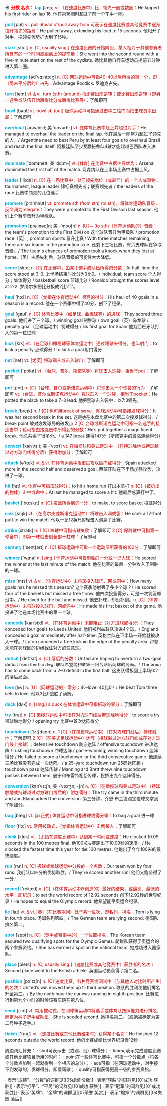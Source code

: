 ☀ <font color="red">**分数 名次：**</font>
<font color="sky blue">**lap**</font> [læp] 
<font color="#c00000">vt.（在速度比赛中）比…领先一圈或数圈：</font>He lapped his first rider on lap 16. 他在第16圈时超过了前一个车手一圈。

<font color="sky blue">**pull**</font> [pʊl] 
<font color="#c00000">vi. pull ahead of/pull away from 可表示在速度比赛或其他竞赛中逐渐拉开领先的距离：</font>He pulled away, extending his lead to 15 seconds. 他甩开了对手，把领先优势扩大到了15秒。
           
<font color="sky blue">**start**</font> [stɑːt] 
<font color="#c00000">n. [C, usually sing.] 在速度比赛的开始阶段，某人相对于其他参赛者所具有的一个时间或距离上的提前量：</font>She went into the second round with a five-minute start on the rest of the cyclists. 她比其他自行车运动员提前五分钟进入第二圈。

<font color="sky blue">**advantage**</font> [əd'vɑːntɪdӡ] 
<font color="#c00000">n. [C] 网球运动中可指40-40以后所得的第一分，即（局末平分后的）占先：</font>Advantage Roddick. 罗迪克占先。

<font color="sky blue">**turn**</font> [tə:n] 
<font color="#c00000">vt.＆vi. turn (sth) (around) 指比赛出现逆转；使比赛出现逆转（即另一选手或队伍开始赢得比分或赢得比赛等）：</font>了解即可

<font color="sky blue">**bowl**</font> [bəʊl] 
<font color="#c00000">vt. bowl sb (out) 板球运动中可指通过击中三柱门而把击球员杀出局：</font>了解即可
  
<font color="sky blue">**overhaul**</font> [ˈəʊvəhɔ:l; 美 ˈoʊvərh-]
<font color="#c00000">vt. 在体育比赛中赶上并超过对手：</font>He managed to overhaul the leader on the final lap. 他在最后一圈努力超过了领先的人。/ Argentina need to beat Peru by at least four goals to overhaul Brazil and reach the final itself. 阿根廷队至少要赢秘鲁队4球才能超越巴西队进入决赛。         

<font color="sky blue">**dominate**</font> [ˈdɒmɪneɪt; 美 ˈdɑ:m-]
<font color="#c00000">vt. [体育] 在比赛中占据主导优势：</font>Arsenal dominated the first half of the match. 阿森纳队在上半场比赛中占据上风。

<font color="sky blue">**leader**</font> ['li:də] 
<font color="#c00000">n. [C] 在一场比赛中，处于领先地位（或最佳）的一个人或事物：</font>tournament, league leader 锦标赛领先者；联赛领先者 / the leaders of the race 比赛中领先的几位选手

<font color="sky blue">**promote**</font> [prə'məʊt] 
<font color="#c00000">vt. promote sth (from sth) (to sth)，将体育运动队晋级，反义词为relegate：</font>They were promoted to the First Division last season. 他们上个赛季晋升为甲级队。
           
<font color="sky blue">**promotion**</font> [prəˈməʊʃn; 美 -ˈmoʊʃn]
<font color="#c00000">n. [U] ~ (to sth)（体育运动队的）晋级：</font>the team's promotion to the First Division 这个球队晋升为甲级队 / promotion race（英）, promotion sports 晋升比赛 / With three matches remaining, there are six teams in the promotion race. 还剩下三场比赛，有六支球队在争取晋级。/ The team's chances of promotion took a knock when they lost at home.（英）主场失利后，球队晋级的可能性大大降低。

<font color="sky blue">**score**</font> [skɔ:] 
<font color="#c00000">n. [C] 在比赛中，由某个选手或队伍所得的分数：</font>At half-time the score stood at 3-0. 上半场结束时比分为3比0。/ individual, team score 个人得分；集体得分 / basketball score 篮球比分 / Ronaldo brought the scores level at 2-2. 罗纳尔多把比分扳成2比2平。
           
<font color="sky blue">**haul**</font> [hɔ:l]
<font color="#c00000">n. [C]（尤指在体育运动中）很高的得分：</font>His haul of 40 goals in a season is a record. 他在一个赛季中得了40分，创下了纪录。

<font color="sky blue">**goal**</font> [ɡəʊl] 
<font color="#c00000">n. [C] 体育比赛中（如足球、曲棍球等）的进球：</font>They scored three goals. 他们进了三个球。/ winning goal 制胜球 / own goal（英）乌龙球 / penalty goal（足球运动中）罚球得分 / his first goal for Spain 他为西班牙队打入的第一粒进球

<font color="sky blue">**kick**</font> [kɪk] 
<font color="#c00000">vt.（在足球和橄榄球等体育运动中）通过踢球来得分，也叫射门：</font>to kick a penalty 点球得分 / to kick a goal 射门得分

<font color="sky blue">**net**</font> [net] 
<font color="#c00000">vt. [尤英] 将球踢入或击入球门：</font>了解即可

<font color="sky blue">**pocket**</font> ['pɒkɪt] 
<font color="#c00000">vt.（台球、普尔、斯诺克等）将球击入球袋，相当于pot：</font>了解即可

<font color="sky blue">**pot**</font> [pɒt] 
<font color="#c00000">n. [C]（台球、普尔或斯诺克运动中）将球击入一个球袋的行为：</font>了解即可 <font color="#c00000">vt.（台球、普尔或斯诺克运动中）将球击入一个球袋，相当于pocket：</font>He potted the black to take a 7–3 lead. 他把黑球击入袋中，以7:3领先。

<font color="sky blue">**break**</font> [breɪk] 
<font color="#c00000">n. 1 [C] 也可用break of serve，网球运动中可指接发球得分：</font>It was her second break in the set. 这是她在本盘比赛中的第二次接发球得分。/ break point 破对方发球局的破发点 <font color="#c00000">2 [C] 台球或斯诺克运动中可指一名选手的接连击中；也可指由接连击中所得到的分数：</font>He’s put together a magnificent break. 他总共得了很多分。/ a 147 break 连得147分（斯诺克中的最高连续得分）
           
<font color="sky blue">**convert**</font> [kənˈvɜ:t; 美 -ˈvɜ:rt]
<font color="#c00000">vt. 在橄榄球和美式足球中，（在持球触地或持球越过对方球门线得分后）获得附加分：</font>了解即可

<font color="sky blue">**attack**</font> [ə'tæk] 
<font color="#c00000">vt.＆vi. 在体育运动中发起进攻以破门或得分：</font>Spain attacked more in the second half and deserved a goal. 西班牙队在下半场加强攻势，攻进了一球。

<font color="sky blue">**hit**</font> [hɪt] 
<font color="#c00000">vt. 体育中可指击球得分：</font>to hit a home run 打出本垒打 <font color="#c00000">n. [C]（被扔出的物体）击中或命中：</font>At last he managed to score a hit. 他最后总算打中了。

<font color="sky blue">**basket**</font> ['bɑːskɪt] 
<font color="#c00000">n. [C] 投篮所得到的一分：</font>to make, to score basket 投篮得分

<font color="sky blue">**sink**</font> [sɪŋk] 
<font color="#c00000">vt.（在高尔夫或斯诺克运动中）将球击入洞或袋：</font>He sank a 12-foot putt to win the match. 他以一记12英尺的轻击入洞赢了比赛。

<font color="sky blue">**strike**</font> [straɪk] 
<font color="#c00000">n. 1 [C] 棒球中可指击球失败：</font>了解即可 <font color="#c00000">2 [C] 保龄球中可指第一球全中，即第一球就击倒全部十柱球：</font>了解即可

<font color="sky blue">**century**</font> ['sentʃərɪ] 
<font color="#c00000">n. [C] 板球运动中可指一个运动员所获得的100分：</font>了解即可

<font color="sky blue">**winner**</font> ['wɪnə] 
<font color="#c00000">n. [sing.] 体育运动中可指制胜的一分或一记入球：</font>He scored the winner at the last minute of the match. 他在比赛的最后一分钟攻入了制胜的一球。

<font color="sky blue">**miss**</font> [mɪs] 
<font color="#c00000">vt.＆vi.（体育运动中）未将球投入球门、网或洞中：</font>How many goals has he missed this season? 这个赛季他射丢了多少个球？/ He scored four of the baskets but missed a free throw. 他四次投篮得分，可是一次罚篮却没中。/ He dived for the ball and missed. 他去扑球，却没扑到。<font color="#c00000">n. [C]（体育运动中）未将球投入球门、网或洞中：</font>He made his first basket of the game. 他投进了他在本场比赛中的第一个球。
           
<font color="sky blue">**concede**</font> [kənˈsi:d]
<font color="#c00000">vt.（在体育运动中）未能阻止（对方进球或得分）：</font>They conceded four goals to Leeds United. 他们被利兹联队攻进4个球。/ England conceded a goal immediately after half-time. 英格兰队在下半场一开始就被攻入一球。/ Luton conceded a free kick on the edge of the penalty area. 卢顿未能在罚球区的边缘截住对方的任意球。
           
<font color="sky blue">**deficit**</font> [ˈdefɪsɪt]
<font color="#c00000">n. [C] 落后的分数：</font>United are hoping to overturn a two-goal deficit from the first leg. 联队希望能扭转第一回合落后两球的局面。/ The team has to come back from a 2–0 deficit in the first half. 这支队得扳回上半场0:2的落后局面。

<font color="sky blue">**love**</font> [lʌv] 
<font color="#c00000">n. [U]（网球运动的）零分：</font>40–love! 40比0！/ He beat Tom three sets to love. 他以3比0战胜了汤姆。

<font color="sky blue">**duck**</font> [dʌk] 
<font color="#c00000">n. [sing.] a duck 在体育运动中可指板球的零分：</font>了解即可

<font color="sky blue">**try**</font> [traɪ] 
<font color="#c00000">n. [C] 橄榄球运动中可指在对方球门线后带球触地得分：</font>to score a try 带球触地得分 / opening try 比赛中首次达阵得分
           
<font color="sky blue">**touchdown**</font> [ˈtʌtʃdaʊn]
<font color="#c00000">n. 1 [C]（在橄榄球运动中）（在对方球门线后）持球触地：</font>了解即可 <font color="#c00000">2 [C]（在美式足球运动中）达阵（持球越过对方球门线或在对方球门线上接球）：</font>defensive touchdown 防守达阵 / offensive touchdown 进攻达阵 / rushing touchdown 冲球达阵 / game-winning, winning touchdown 达阵得分 / He failed to score a touchdown for the third consecutive game. 他连续三场比赛没有完成一次达阵。/ a 25-yard touchdown run 25码达阵跑 / touchdown pass 达阵传球 / Manning and Brett threw nine touchdown passes between them. 曼宁和布雷特相互传球，投掷出九个达阵得分。
           
<font color="sky blue">**conversion**</font> [kənˈvɜ:ʃn; 美 -ˈvɜ:rʒn; -ʃn]
<font color="#c00000">n. [C]（在橄榄球和美式足球中）（持球触地或持球越过对方球门线后的）附加得分：</font>The try came in the third minute and Jon Bland added the conversion. 第三分钟，乔恩·布兰德踢定位球又拿到了附加分。

<font color="sky blue">**bag**</font> [bæɡ] 
<font color="#c00000">vt. [非正式] 体育运动中可指进球或得分等：</font>to bag a goal 进一球

<font color="sky blue">**floor**</font> [flɔ:] 
<font color="#c00000">vt. 常用被动式，（尤指体育运动中）击倒某人：</font>了解即可

<font color="sky blue">**clock**</font> [klɒk] 
<font color="#c00000">vt.（尤指在速度比赛中）达到某一时间或速度：</font>He clocked 10.09 seconds in the 100 metres final. 他100米决赛跑出了10.09秒的速度。/ He clocked the fastest time this year for the 100 metres. 他跑出了今年100米的最快速度。 

<font color="sky blue">**run**</font> [rʌn] 
<font color="#c00000">n. [C] 板球或棒球运动中分数的一个点数：</font>Our team won by four runs. 我们队以四分的优势取胜。/ They’ve scored another run! 他们又跑垒得了一分！ 

<font color="sky blue">**record**</font> ['rekɔ:d] 
<font color="#c00000">n. [C]（在体育运动中所创造的）最好的结果，或最高、最低的水平，即纪录：</font>to set the world record of 12.92 seconds 创下12.92秒的世界纪录 / He hopes to equal the Olympic record. 他希望能平奥运会纪录。

<font color="sky blue">**lie**</font> [laɪ] 
<font color="#c00000">vt.＆vi. [英]（在比赛期间）处于某一位次，即名列，排名：</font>Tom is lying in fourth place. 汤姆名列第四。/ The German team are lying second. 德国队排名第二。

<font color="sky blue">**spot**</font> [spɒt] 
<font color="#c00000">n. [C]（竞争或赛事中的）一个位置排名：</font>The Korean team secured two qualifying spots for the Olympic Games. 朝鲜队获得了奥运会的两个参赛资格。/ She has earned a spot on the national team. 她成功进入国家队。

<font color="sky blue">**place**</font> [pleɪs] 
<font color="#c00000">n. [C, usually sing.]（速度比赛或其他竞赛中）获胜者的名次：</font>Second place went to the British athlete. 英国运动员获得了第二名。

<font color="sky blue">**position**</font> [pə'zɪʃn] 
<font color="#c00000">n. [C] 速度比赛，各种竞赛或测试中（与其他人对比时所产生）的名次：</font>United’s win moved them up to third position. 联队的胜利使他们排名升至第三。/ By the ninth hour the car was running in eighth position. 比赛进行到第九个小时的时候该赛车跑在第八位。

<font color="sky blue">**seed**</font> [si:d] 
<font color="#c00000">vt. 常用被动式，在网球等运动中将选手或体育队按照能力进行排名，确定为种子选手或队伍：</font>She is seeded second. 她排名第二。（或她被确定为第二号种子选手。）

<font color="sky blue">**finish**</font> ['fɪnɪʃ] 
<font color="#c00000">vi.（速度比赛或其他比赛结束时）获得某个名次：</font>He finished 12 seconds outside the world record. 他的比赛成绩比世界纪录慢12秒。
 
周边词汇补充：
· shot可表示击（或踢、投）球得分；
· time可表示完成速度比赛或其他比赛项目所用的时间；
· point在一些体育比赛中，可指一个分数点（将各个分数点加到一起就得到一个相应的总分）；
· ace可指（在网球运动中，对手接不到发球的）发球得分，即爱司球；
· qualify可指获得更高一级的参赛资格。

· 表示“成绩”、“分数”的词群见[[05成绩 分数]]
· 表示“获胜”的词群见[[01成功 获胜]]
· 表示“打平”、“平局”的词群见[[01成功 获胜]]
· 表示“冠军”的词群见[[01成功 获胜]]
· 表示“奖牌”、“金牌”的词群见[[07荣誉 奖赏]]
· 表示“输掉”的词群见[[04失败 落后]]
